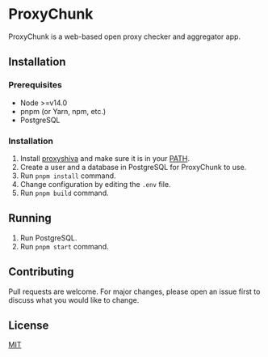 # ProxyChunk

ProxyChunk is a web-based open proxy checker and aggregator app.

## Installation

### Prerequisites
-   Node >=v14.0
-   pnpm (or Yarn, npm, etc.)
-   PostgreSQL

### Installation
1. Install [proxyshiva](https://github.com/octoman90/proxyshiva) and make sure it is in your [PATH](<https://en.wikipedia.org/wiki/PATH_(variable)>).
2. Create a user and a database in PostgreSQL for ProxyChunk to use.
3. Run `pnpm install` command.
4. Change configuration by editing the `.env` file.
5. Run `pnpm build` command.

## Running
1. Run PostgreSQL.
2. Run `pnpm start` command.

## Contributing
Pull requests are welcome. For major changes, please open an issue first to discuss what you would like to change.

## License
[MIT](LICENSE)
